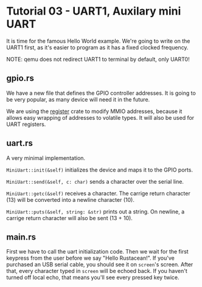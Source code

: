 # Tutorial 03 - UART1, Auxilary mini UART

It is time for the famous Hello World example. We're going to write on the UART1
first, as it's easier to program as it has a fixed clocked frequency.

NOTE: qemu does not redirect UART1 to terminal by default, only UART0!

## gpio.rs

We have a new file that defines the GPIO controller addresses. It is going to be
very popular, as many device will need it in the future.

We are using the [register][register] crate to modify MMIO addresses, because it
allows easy wrapping of addresses to volatile types. It will also be used for
UART registers.

[register]: https://crates.io/crates/register

## uart.rs

A very minimal implementation.

`MiniUart::init(&self)` initializes the device and maps it to the GPIO ports.

`MiniUart::send(&self, c: char)` sends a character over the serial line.

`MiniUart::getc(&self)` receives a character. The carrige return character (13)
will be converted into a newline character (10).

`MiniUart::puts(&self, string: &str)` prints out a string. On newline, a carrige
return character will also be sent (13 + 10).

## main.rs

First we have to call the uart initialization code. Then we wait for the first
keypress from the user before we say "Hello Rustacean!". If you've purchased an
USB serial cable, you should see it on `screen`'s screen. After that, every
character typed in `screen` will be echoed back. If you haven't turned off local
echo, that means you'll see every pressed key twice.
